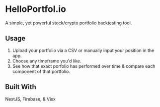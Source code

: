 # HelloPortfol.io

A simple, yet powerful stock/crypto portfolio backtesting tool. 

## Usage 
1. Upload your portfolio via a CSV or manually input your position in the app. 
2. Choose any timeframe you'd like.
3. See how that exact porfolio has performed over time & compare each component of that portfolio.

## Built With
NextJS, Firebase, & Visx
